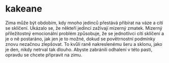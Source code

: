 # kakeane
Zima může být obdobím, kdy mnoho jedinců přestává přibírat na váze a cítí se sklíčení. Ukázalo se, že někteří jedinci zažívají mizerný zmatek. Mizerný příležitostný emocionální problém způsobuje, že se jednotlivci cítí sklíčení a je o ně postaráno, jak jen je to možné, dokud se povětrnostní podmínky znovu nezačnou zlepšovat. To kvůli raně nakreslenému šeru a sklonu, jako je den, nikdy netrval tak dlouho.  Abyste zabránili odhalení v této pasti, opravdu se chcete připravit na zimu.
